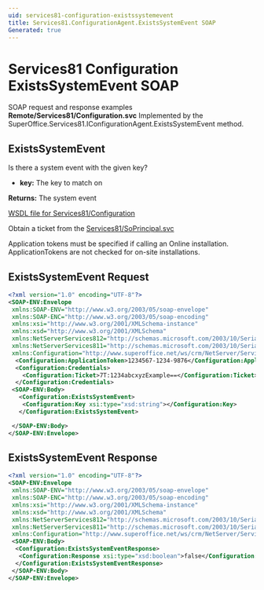 ```yaml
---
uid: services81-configuration-existssystemevent
title: Services81.ConfigurationAgent.ExistsSystemEvent SOAP
Generated: true
---
```


# Services81 Configuration ExistsSystemEvent SOAP

SOAP request and response examples **Remote/Services81/Configuration.svc**
Implemented by the <see cref="M:SuperOffice.Services81.IConfigurationAgent.ExistsSystemEvent">SuperOffice.Services81.IConfigurationAgent.ExistsSystemEvent</see> method.

## ExistsSystemEvent

Is there a system event with the given key?

* **key:** The key to match on

**Returns:** The system event


[WSDL file for Services81/Configuration](../Services81-Configuration.md)

Obtain a ticket from the [Services81/SoPrincipal.svc](../SoPrincipal/SoPrincipal.md)

Application tokens must be specified if calling an Online installation. ApplicationTokens are not checked for on-site installations.

## ExistsSystemEvent Request

```xml
<?xml version="1.0" encoding="UTF-8"?>
<SOAP-ENV:Envelope
 xmlns:SOAP-ENV="http://www.w3.org/2003/05/soap-envelope"
 xmlns:SOAP-ENC="http://www.w3.org/2003/05/soap-encoding"
 xmlns:xsi="http://www.w3.org/2001/XMLSchema-instance"
 xmlns:xsd="http://www.w3.org/2001/XMLSchema"
 xmlns:NetServerServices812="http://schemas.microsoft.com/2003/10/Serialization/Arrays"
 xmlns:NetServerServices811="http://schemas.microsoft.com/2003/10/Serialization/"
 xmlns:Configuration="http://www.superoffice.net/ws/crm/NetServer/Services81">
  <Configuration:ApplicationToken>1234567-1234-9876</Configuration:ApplicationToken>
  <Configuration:Credentials>
    <Configuration:Ticket>7T:1234abcxyzExample==</Configuration:Ticket>
  </Configuration:Credentials>
 <SOAP-ENV:Body>
   <Configuration:ExistsSystemEvent>
    <Configuration:Key xsi:type="xsd:string"></Configuration:Key>
   </Configuration:ExistsSystemEvent>

 </SOAP-ENV:Body>
</SOAP-ENV:Envelope>

```


## ExistsSystemEvent Response

```xml
<?xml version="1.0" encoding="UTF-8"?>
<SOAP-ENV:Envelope
 xmlns:SOAP-ENV="http://www.w3.org/2003/05/soap-envelope"
 xmlns:SOAP-ENC="http://www.w3.org/2003/05/soap-encoding"
 xmlns:xsi="http://www.w3.org/2001/XMLSchema-instance"
 xmlns:xsd="http://www.w3.org/2001/XMLSchema"
 xmlns:NetServerServices812="http://schemas.microsoft.com/2003/10/Serialization/Arrays"
 xmlns:NetServerServices811="http://schemas.microsoft.com/2003/10/Serialization/"
 xmlns:Configuration="http://www.superoffice.net/ws/crm/NetServer/Services81">
 <SOAP-ENV:Body>
  <Configuration:ExistsSystemEventResponse>
   <Configuration:Response xsi:type="xsd:boolean">false</Configuration:Response>
  </Configuration:ExistsSystemEventResponse>
 </SOAP-ENV:Body>
</SOAP-ENV:Envelope>

```

